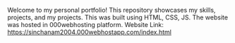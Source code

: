 Welcome to my personal portfolio! This repository showcases my skills, projects, and my projects. This was built using HTML, CSS, JS. The website was hosted in 000webhosting platform.
Website Link: https://sinchanam2004.000webhostapp.com/index.html
